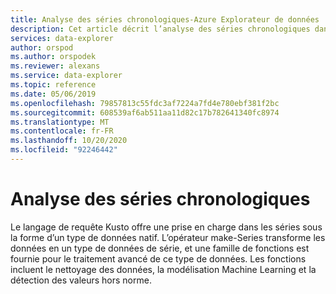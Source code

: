```yaml
---
title: Analyse des séries chronologiques-Azure Explorateur de données | Microsoft Docs
description: Cet article décrit l’analyse des séries chronologiques dans Azure Explorateur de données.
services: data-explorer
author: orspod
ms.author: orspodek
ms.reviewer: alexans
ms.service: data-explorer
ms.topic: reference
ms.date: 05/06/2019
ms.openlocfilehash: 79857813c55fdc3af7224a7fd4e780ebf381f2bc
ms.sourcegitcommit: 608539af6ab511aa11d82c17b782641340fc8974
ms.translationtype: MT
ms.contentlocale: fr-FR
ms.lasthandoff: 10/20/2020
ms.locfileid: "92246442"
---
```

# <a name="time-series-analysis"></a>Analyse des séries chronologiques 

Le langage de requête Kusto offre une prise en charge dans les séries sous la forme d’un type de données natif.
L’opérateur make-Series transforme les données en un type de données de série, et une famille de fonctions est fournie pour le traitement avancé de ce type de données. Les fonctions incluent le nettoyage des données, la modélisation Machine Learning et la détection des valeurs hors norme.